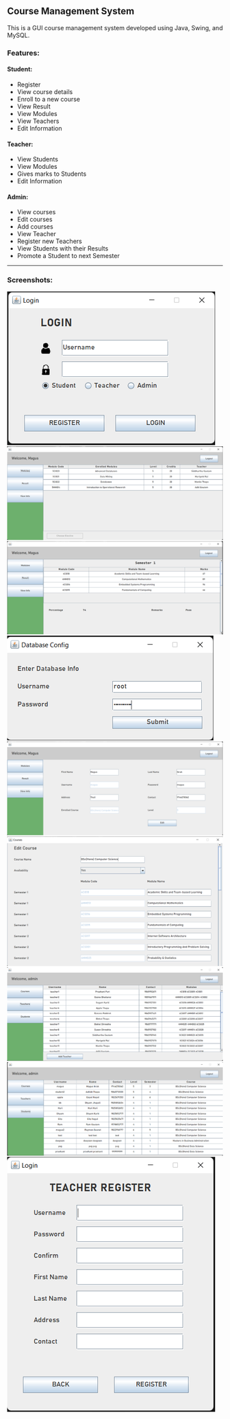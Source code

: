 ## Course Management System

<p> This is a GUI course management system developed using Java, Swing, and MySQL. </p>

### Features: 

#### Student:
* Register
* View course details
* Enroll to a new course
* View Result
* View Modules
* View Teachers
* Edit Information

#### Teacher:
* View Students
* View Modules
* Gives marks to Students
* Edit Information

#### Admin:
* View courses
* Edit courses
* Add courses
* View Teacher
* Register new Teachers
* View Students with their Results
* Promote a Student to next Semester

<hr>

### Screenshots:

![](https://github.com/Magus4450/CMS-Java-Swing/blob/main/Screenshots/Screenshot_1.png?raw=true)
![](https://github.com/Magus4450/CMS-Java-Swing/blob/main/Screenshots/Screenshot_2.png?raw=true)
![](https://github.com/Magus4450/CMS-Java-Swing/blob/main/Screenshots/Screenshot_3.png?raw=true)
![](https://github.com/Magus4450/CMS-Java-Swing/blob/main/Screenshots/Screenshot_4.png?raw=true)
![](https://github.com/Magus4450/CMS-Java-Swing/blob/main/Screenshots/Screenshot_5.png?raw=true)
![](https://github.com/Magus4450/CMS-Java-Swing/blob/main/Screenshots/Screenshot_6.png?raw=true)
![](https://github.com/Magus4450/CMS-Java-Swing/blob/main/Screenshots/Screenshot_7.png?raw=true)
![](https://github.com/Magus4450/CMS-Java-Swing/blob/main/Screenshots/Screenshot_8.png?raw=true)
![](https://github.com/Magus4450/CMS-Java-Swing/blob/main/Screenshots/Screenshot_9.png?raw=true)


